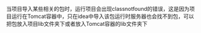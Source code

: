 当项目导入某些相关的包时，运行项目会出现classnotfound的错误，这是因为项目运行在Tomcat容器中，只在idea中导入该包运行时服务器也会找不到包，可以把包放入项目lib文件夹下或者放入Tomcat容器的lib文件夹下